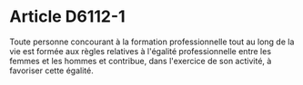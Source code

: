 # Article D6112-1

 

  
Toute personne concourant à la formation professionnelle tout au long de la vie est formée aux règles relatives à l'égalité professionnelle entre les femmes et les hommes et contribue, dans l'exercice de son activité, à favoriser cette égalité.